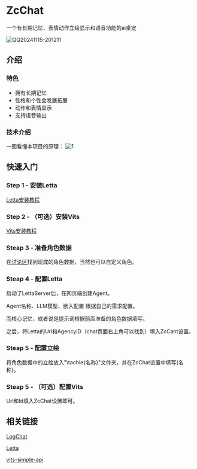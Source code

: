 # ZcChat

一个有长期记忆、表情动作立绘显示和语音功能的ai桌宠

![QQ20241115-201211](https://github.com/user-attachments/assets/46a80ea9-35dc-4c2d-be6a-4f262a3f3a35)

## 介绍

### 特色

- 拥有长期记忆
- 性格和个性会发展拓展
- 动作和表情显示
- 支持语音输出

### 技术介绍

一图看懂本项目的原理：
![1](https://github.com/user-attachments/assets/dd9ef5b4-dbe4-4941-b075-0af233946f48)

## 快速入门

### Step 1 - 安装Letta

[Letta安装教程](https://github.com/letta-ai/letta?tab=readme-ov-file#-quickstart)

### Step 2 - （可选）安装Vits

[Vits安装教程](https://github.com/Artrajz/vits-simple-api/blob/main/README_zh.md)

### Steap 3 - 准备角色数据

在[讨论区](https://github.com/Zao-chen/ZcChat/discussions)找到现成的角色数据，当然也可以自定义角色。

### Steap 4 - 配置Letta

启动了LettaServer后，在网页端创建Agent。

Agent名称、LLM模型、嵌入配置 根据自己的需求配置。

而核心记忆，或者说是提示词根据前面准备的角色数据填写。

之后，将Letta的Url和AgencyID（chat页面右上角可以找到）填入ZcCaht设置。

### Steap 5 - 配置立绘

将角色数据中的立绘放入"\tachie\{名称}"文件夹，并在ZcChat设置中填写{名称}。

### Steap 5 - （可选）配置Vits

Url和Id填入ZcChat设置即可。

## 相关链接

[LogChat](https://github.com/log159/LogChat)

[Letta](https://github.com/letta-ai/letta)

[vits-simple-api](https://github.com/Artrajz/vits-simple-api)

